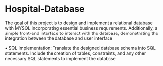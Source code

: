 # Hospital-Database

The goal of this project is to design and implement a relational database with MYSQL incorporating essential business requirements. Additionally, a simple front-end interface to interact with the database, demonstrating the integration between the database and user interface

• SQL Implementation: Translate the designed database schema into SQL statements. Include the creation of tables, constraints, and any other necessary SQL statements to implement the database
